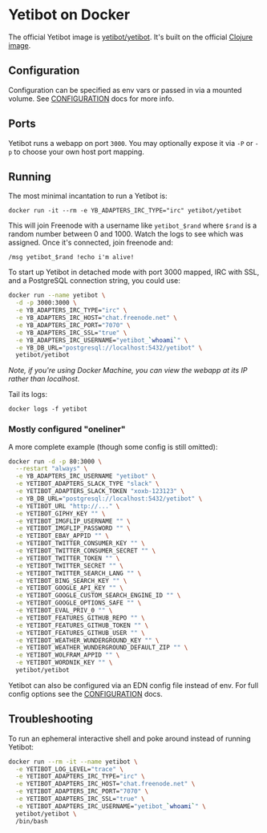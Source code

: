 # Yetibot on Docker

The official Yetibot image is
[yetibot/yetibot](https://hub.docker.com/r/yetibot/yetibot/). It's built on the
official [Clojure image](https://hub.docker.com/_/clojure/).

## Configuration

Configuration can be specified as env vars or passed in via a mounted volume.
See
[CONFIGURATION](https://github.com/yetibot/yetibot.core/blob/master/doc/CONFIGURATION.md)
docs for more info.

## Ports

Yetibot runs a webapp on port `3000`. You may optionally expose it via `-P` or
`-p` to choose your own host port mapping.

## Running

The most minimal incantation to run a Yetibot is:

```
docker run -it --rm -e YB_ADAPTERS_IRC_TYPE="irc" yetibot/yetibot
```

This will join Freenode with a username like `yetibot_$rand` where `$rand` is a
random number between 0 and 1000. Watch the logs to see which was assigned. Once
it's connected, join freenode and:

```
/msg yetibot_$rand !echo i'm alive!
```

To start up Yetibot in detached mode with port 3000 mapped, IRC with SSL, and a
PostgreSQL connection string, you could use:

```bash
docker run --name yetibot \
  -d -p 3000:3000 \
  -e YB_ADAPTERS_IRC_TYPE="irc" \
  -e YB_ADAPTERS_IRC_HOST="chat.freenode.net" \
  -e YB_ADAPTERS_IRC_PORT="7070" \
  -e YB_ADAPTERS_IRC_SSL="true" \
  -e YB_ADAPTERS_IRC_USERNAME="yetibot_`whoami`" \
  -e YB_DB_URL="postgresql://localhost:5432/yetibot" \
  yetibot/yetibot
```

<em>Note, if you're using Docker Machine, you can view the webapp at its IP
rather than localhost.</em>

Tail its logs:

```
docker logs -f yetibot
```

### Mostly configured "oneliner"

A more complete example (though some config is still omitted):

```bash
docker run -d -p 80:3000 \
  --restart "always" \
  -e YB_ADAPTERS_IRC_USERNAME "yetibot" \
  -e YETIBOT_ADAPTERS_SLACK_TYPE "slack" \
  -e YETIBOT_ADAPTERS_SLACK_TOKEN "xoxb-123123" \
  -e YB_DB_URL="postgresql://localhost:5432/yetibot" \
  -e YETIBOT_URL "http://..." \
  -e YETIBOT_GIPHY_KEY "" \
  -e YETIBOT_IMGFLIP_USERNAME "" \
  -e YETIBOT_IMGFLIP_PASSWORD "" \
  -e YETIBOT_EBAY_APPID "" \
  -e YETIBOT_TWITTER_CONSUMER_KEY "" \
  -e YETIBOT_TWITTER_CONSUMER_SECRET "" \
  -e YETIBOT_TWITTER_TOKEN "" \
  -e YETIBOT_TWITTER_SECRET "" \
  -e YETIBOT_TWITTER_SEARCH_LANG "" \
  -e YETIBOT_BING_SEARCH_KEY "" \
  -e YETIBOT_GOOGLE_API_KEY "" \
  -e YETIBOT_GOOGLE_CUSTOM_SEARCH_ENGINE_ID "" \
  -e YETIBOT_GOOGLE_OPTIONS_SAFE "" \
  -e YETIBOT_EVAL_PRIV_0 "" \
  -e YETIBOT_FEATURES_GITHUB_REPO "" \
  -e YETIBOT_FEATURES_GITHUB_TOKEN "" \
  -e YETIBOT_FEATURES_GITHUB_USER "" \
  -e YETIBOT_WEATHER_WUNDERGROUND_KEY "" \
  -e YETIBOT_WEATHER_WUNDERGROUND_DEFAULT_ZIP "" \
  -e YETIBOT_WOLFRAM_APPID "" \
  -e YETIBOT_WORDNIK_KEY "" \
  yetibot/yetibot
```

Yetibot can also be configured via an EDN config file instead of env. For full
config options see the
[CONFIGURATION](https://github.com/yetibot/yetibot.core/blob/master/doc/CONFIGURATION.md)
docs.

## Troubleshooting

To run an ephemeral interactive shell and poke around instead of running Yetibot:

```bash
docker run --rm -it --name yetibot \
  -e YETIBOT_LOG_LEVEL="trace" \
  -e YETIBOT_ADAPTERS_IRC_TYPE="irc" \
  -e YETIBOT_ADAPTERS_IRC_HOST="chat.freenode.net" \
  -e YETIBOT_ADAPTERS_IRC_PORT="7070" \
  -e YETIBOT_ADAPTERS_IRC_SSL="true" \
  -e YETIBOT_ADAPTERS_IRC_USERNAME="yetibot_`whoami`" \
  yetibot/yetibot \
  /bin/bash
```

